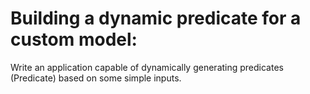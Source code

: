 # Building a dynamic predicate for a custom model:

Write an application capable of dynamically generating predicates (Predicate) based on some simple inputs.